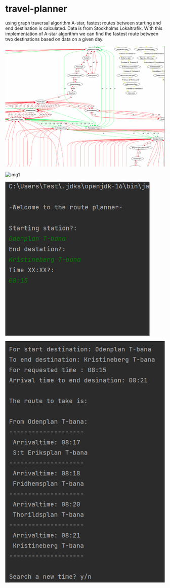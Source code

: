 # travel-planner
using graph traversal algorithm A-star, fastest routes between starting and end destination is calculated. Data is from Stockholms Lokaltrafik. With this implementation of A-star algorithm we can find the fastest route between two destinations based on data on a given day.

![img2](images/image2.PNG)

![img1](datafiles/graph.gv.png)

![img1](images/image0.PNG)

![img1](images/image1.PNG)
